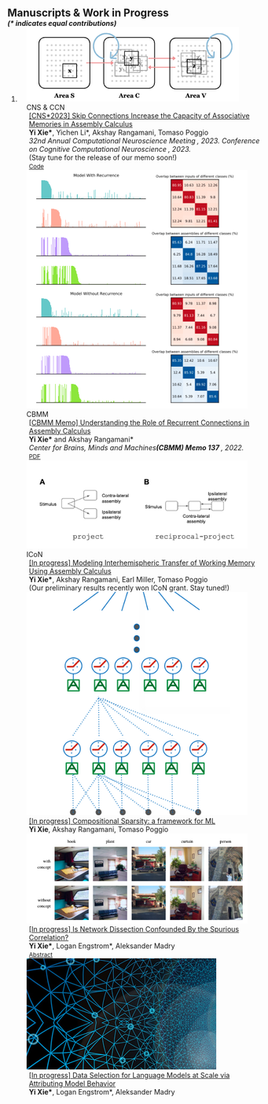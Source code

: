 <h2 id="publications" style="margin: 2px 0px -15px;">Manuscripts & Work in Progress</h2>
<h5  style="margin: 15px 0px -15px;">(* indicates equal contributions)</h5>

<div class="publications">
<ol class="bibliography">

<li>
<div class="pub-row">
  <div class="col-sm-3 abbr" style="position: relative;padding-right: 15px;padding-left: 15px;">
    <img src="assets/img/assembly.png" class="teaser img-fluid z-depth-1">
    <abbr class="badge">CNS & CCN</abbr>
  </div>

  <div class="col-sm-9" style="position: relative;width: 100%;padding-right: 15px;padding-left: 20px;">
    <div class="title"><a href="">[CNS*2023] Skip Connections Increase the Capacity of Associative Memories in Assembly Calculus</a></div>
    <div class="author"><strong>Yi Xie*</strong>, Yichen Li*, Akshay Rangamani, Tomaso Poggio</div>
    <div class="periodical"><em>32nd Annual Computational Neuroscience Meeting<strong> </strong>, 2023.</em> <em>Conference on Cognitive Computational Neuroscience<strong> </strong>, 2023.</em></div>
    <div>(Stay tune for the release of our memo soon!) </div>
    <div class="links">
      <!-- <a href="https://dspace.mit.edu/handle/1721.1/143618" class="btn btn-sm z-depth-0" role="button" target="_blank" style="font-size:12px;">PDF</a> -->
      <a href="https://github.com/minzsiure/Variable-Binding-Capacity/tree/main" class="btn btn-sm z-depth-0" role="button" target="_blank" style="font-size:12px;">Code</a>
      <!-- <a href="https://class-il.mpi-inf.mpg.de/mnemonics/" class="btn btn-sm z-depth-0" role="button" target="_blank" style="font-size:12px;">Project Page</a> -->
      <!-- <a href="https://dblp.uni-trier.de/rec/conf/cvpr/LiuSLSS20.html?view=bibtex" class="btn btn-sm z-depth-0" role="button" target="_blank" style="font-size:12px;">BibTex</a> -->
      <!-- <strong><i style="color:#e74d3c">Oral Presentation</i></strong> -->
    </div>
    
  </div>

</div>
<div class="pub-row">

  <div class="col-sm-3 abbr" style="position: relative;padding-right: 15px;padding-left: 15px;">
    <img src="assets/img/assem_form.png" class="teaser img-fluid z-depth-1">
    <abbr class="badge">CBMM</abbr>
  </div>

  <div class="col-sm-9" style="position: relative;width: 100%;padding-right: 15px;padding-left: 20px;">
    <div class="title"><a href="https://dspace.mit.edu/handle/1721.1/143618"> [CBMM Memo] Understanding the Role of Recurrent Connections in Assembly Calculus</a></div>
    <div class="author"><strong>Yi Xie*</strong> and Akshay Rangamani*</div>
    <div class="periodical"><em>Center for Brains, Minds and Machines<strong>(CBMM) Memo 137 </strong>, 2022.</em></div>
    <div class="links">
      <a href="https://dspace.mit.edu/handle/1721.1/143618" class="btn btn-sm z-depth-0" role="button" target="_blank" style="font-size:12px;">PDF</a>
    </div>
  </div>
</div>


<div class="pub-row">
  <div class="col-sm-3 abbr" style="position: relative;padding-right: 15px;padding-left: 15px;">
    <img src="assets/img/wm.png" class="teaser img-fluid z-depth-1">
    <abbr class="badge">ICoN</abbr>
  </div>

  <div class="col-sm-9" style="position: relative;width: 100%;padding-right: 15px;padding-left: 20px;">
    <div class="title"><a href="">[In progress] Modeling Interhemispheric Transfer of Working Memory Using Assembly Calculus</a></div>
    <div class="author"><strong>Yi Xie*</strong>, Akshay Rangamani, Earl Miller, Tomaso Poggio</div>
    <div>(Our preliminary results recently won ICoN grant. Stay tuned!) </div>
    <!-- <div class="periodical"><em>Center for Brains, Minds and Machines<strong>(CBMM) Memo 137 </strong>, 2022.</em></div> -->
    <!-- <div class="links"> -->
      <!-- <a href="https://dspace.mit.edu/handle/1721.1/143618" class="btn btn-sm z-depth-0" role="button" target="_blank" style="font-size:12px;">PDF</a> -->
      <!-- <a href="https://github.com/yaoyao-liu/mnemonics" class="btn btn-sm z-depth-0" role="button" target="_blank" style="font-size:12px;">Code</a> -->
      <!-- <a href="https://class-il.mpi-inf.mpg.de/mnemonics/" class="btn btn-sm z-depth-0" role="button" target="_blank" style="font-size:12px;">Project Page</a> -->
      <!-- <a href="https://dblp.uni-trier.de/rec/conf/cvpr/LiuSLSS20.html?view=bibtex" class="btn btn-sm z-depth-0" role="button" target="_blank" style="font-size:12px;">BibTex</a> -->
      <!-- <strong><i style="color:#e74d3c">Oral Presentation</i></strong> -->
    <!-- </div> -->
  </div>
</div>

<div class="pub-row">
  <div class="col-sm-3 abbr" style="position: relative;padding-right: 15px;padding-left: 15px;">
    <img src="assets/img/sparse.png" class="teaser img-fluid z-depth-1">
    <!-- <abbr class="badge">ICoN</abbr> -->
  </div>

  <div class="col-sm-9" style="position: relative;width: 100%;padding-right: 15px;padding-left: 20px;">
    <div class="title"><a href="">[In progress] Compositional Sparsity: a framework for ML</a></div>
    <div class="author"><strong>Yi Xie</strong>, Akshay Rangamani, Tomaso Poggio</div>
    <!-- <div class="periodical"><em>Center for Brains, Minds and Machines<strong>(CBMM) Memo 137 </strong>, 2022.</em></div> -->
    <!-- <div class="links"> -->
      <!-- <a href="https://dspace.mit.edu/handle/1721.1/143618" class="btn btn-sm z-depth-0" role="button" target="_blank" style="font-size:12px;">PDF</a> -->
      <!-- <a href="https://github.com/yaoyao-liu/mnemonics" class="btn btn-sm z-depth-0" role="button" target="_blank" style="font-size:12px;">Code</a> -->
      <!-- <a href="https://class-il.mpi-inf.mpg.de/mnemonics/" class="btn btn-sm z-depth-0" role="button" target="_blank" style="font-size:12px;">Project Page</a> -->
      <!-- <a href="https://dblp.uni-trier.de/rec/conf/cvpr/LiuSLSS20.html?view=bibtex" class="btn btn-sm z-depth-0" role="button" target="_blank" style="font-size:12px;">BibTex</a> -->
      <!-- <strong><i style="color:#e74d3c">Oral Presentation</i></strong> -->
    <!-- </div> -->
  </div>
</div>

<div class="pub-row">

  <div class="col-sm-3 abbr" style="position: relative;padding-right: 15px;padding-left: 15px;">
    <img src="assets/img/cfx.png" class="teaser img-fluid z-depth-1">
    <!-- <abbr class="badge"></abbr> -->
  </div>

  <div class="col-sm-9" style="position: relative;width: 100%;padding-right: 15px;padding-left: 20px;">
    <div class="title"><a href="https://superurop.mit.edu/scholars/yi-eva-xie/"> [In progress] Is Network Dissection Confounded By the Spurious Correlation? </a></div>
    <div class="author"><strong>Yi Xie*</strong>, Logan Engstrom*, Aleksander Madry</div>
    <!-- <div class="periodical"><em>Center for Brains, Minds and Machines<strong>(CBMM) Memo 137 </strong>, 2022.</em></div> -->
    <div class="links">
      <a href="https://superurop.mit.edu/scholars/yi-eva-xie/" class="btn btn-sm z-depth-0" role="button" target="_blank" style="font-size:12px;">Abstract</a>
    </div>
  </div>
</div>

<div class="pub-row">

  <div class="col-sm-3 abbr" style="position: relative;padding-right: 15px;padding-left: 15px;">
    <img src="assets/img/data.png" class="teaser img-fluid z-depth-1">
    <!-- <abbr class="badge"></abbr> -->
  </div>

  <div class="col-sm-9" style="position: relative;width: 100%;padding-right: 15px;padding-left: 20px;">
    <div class="title"><a href=""> [In progress] Data Selection for Language Models at Scale via Attributing Model Behavior </a></div>
    <div class="author"><strong>Yi Xie*</strong>, Logan Engstrom*, Aleksander Madry</div>
    <!-- <div class="periodical"><em>Center for Brains, Minds and Machines<strong>(CBMM) Memo 137 </strong>, 2022.</em></div> -->
    <!-- <div class="links">
      <a href="https://superurop.mit.edu/scholars/yi-eva-xie/" class="btn btn-sm z-depth-0" role="button" target="_blank" style="font-size:12px;">Abstract</a>
    </div> -->
  </div>
</div>

</li>
  
<br>

</ol>
</div>

